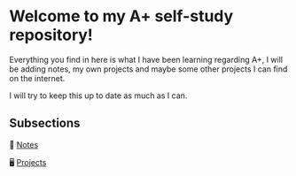 <h1>Welcome to my A+ self-study repository!</h1>

Everything you find in here is what I have been learning regarding A+, I will be adding notes, my own projects and maybe some other projects I can find on the internet. 

I will try to keep this up to date as much as I can.

<h2>Subsections</h2>

📝 [Notes](https://github.com/Kainzor/Self-study/tree/main/A%2B/Notes)


🖥️ [Projects](https://github.com/Kainzor/Self-study/tree/main/A%2B/Projects)
